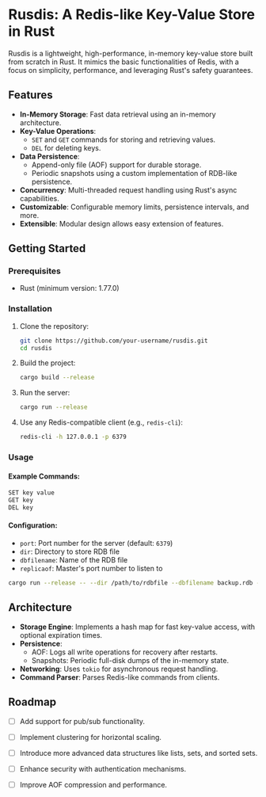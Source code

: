 # Rusdis: A Redis-like Key-Value Store in Rust

Rusdis is a lightweight, high-performance, in-memory key-value store built from scratch in Rust. It mimics the basic functionalities of Redis, with a focus on simplicity, performance, and leveraging Rust's safety guarantees.

## Features

- **In-Memory Storage**: Fast data retrieval using an in-memory architecture.
- **Key-Value Operations**:
  - `SET` and `GET` commands for storing and retrieving values.
  - `DEL` for deleting keys.
- **Data Persistence**:
  - Append-only file (AOF) support for durable storage.
  - Periodic snapshots using a custom implementation of RDB-like persistence.
- **Concurrency**: Multi-threaded request handling using Rust's async capabilities.
- **Customizable**: Configurable memory limits, persistence intervals, and more.
- **Extensible**: Modular design allows easy extension of features.

## Getting Started

### Prerequisites

- Rust (minimum version: 1.77.0)

### Installation

1. Clone the repository:
   ```bash
   git clone https://github.com/your-username/rusdis.git
   cd rusdis
   ```

2. Build the project:
   ```bash
   cargo build --release
   ```

3. Run the server:
   ```bash
   cargo run --release
   ```

4. Use any Redis-compatible client (e.g., `redis-cli`):
   ```bash
   redis-cli -h 127.0.0.1 -p 6379
   ```

### Usage

#### Example Commands:

```bash
SET key value
GET key
DEL key
```

#### Configuration:

- `port`: Port number for the server (default: `6379`)
- `dir`: Directory to store RDB file
- `dbfilename`: Name of the RDB file
- `replicaof`: Master's port number to listen to

```bash
cargo run --release -- --dir /path/to/rdbfile --dbfilename backup.rdb --port 6380 --replicaof 6379
```

## Architecture

- **Storage Engine**: Implements a hash map for fast key-value access, with optional expiration times.
- **Persistence**:
  - AOF: Logs all write operations for recovery after restarts.
  - Snapshots: Periodic full-disk dumps of the in-memory state.
- **Networking**: Uses `tokio` for asynchronous request handling.
- **Command Parser**: Parses Redis-like commands from clients.

## Roadmap

- [ ] Add support for pub/sub functionality.
- [ ] Implement clustering for horizontal scaling.
- [ ] Introduce more advanced data structures like lists, sets, and sorted sets.
- [ ] Enhance security with authentication mechanisms.
- [ ] Improve AOF compression and performance.



